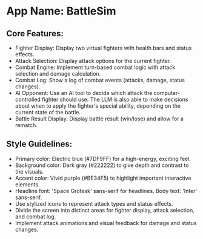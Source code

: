 # **App Name**: BattleSim

## Core Features:

- Fighter Display: Display two virtual fighters with health bars and status effects.
- Attack Selection: Display attack options for the current fighter.
- Combat Engine: Implement turn-based combat logic with attack selection and damage calculation.
- Combat Log: Show a log of combat events (attacks, damage, status changes).
- AI Opponent: Use an AI tool to decide which attack the computer-controlled fighter should use. The LLM is also able to make decisions about when to apply the fighter's special ability, depending on the current state of the battle.
- Battle Result Display: Display battle result (win/lose) and allow for a rematch.

## Style Guidelines:

- Primary color: Electric blue (#7DF9FF) for a high-energy, exciting feel.
- Background color: Dark gray (#222222) to give depth and contrast to the visuals.
- Accent color: Vivid purple (#BE34F5) to highlight important interactive elements.
- Headline font: 'Space Grotesk' sans-serif for headlines. Body text: 'Inter' sans-serif.
- Use stylized icons to represent attack types and status effects.
- Divide the screen into distinct areas for fighter display, attack selection, and combat log.
- Implement attack animations and visual feedback for damage and status changes.